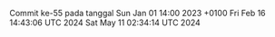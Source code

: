 Commit ke-55 pada tanggal Sun Jan 01 14:00 2023 +0100
Fri Feb 16 14:43:06 UTC 2024
Sat May 11 02:34:14 UTC 2024
